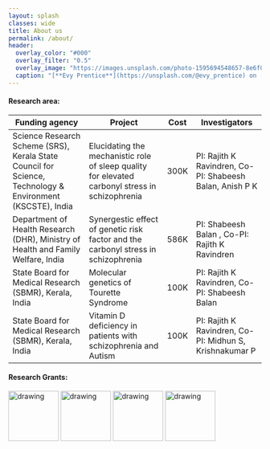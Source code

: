 ```yaml
---
layout: splash
classes: wide
title: About us
permalink: /about/
header:
  overlay_color: "#000"
  overlay_filter: "0.5"
  overlay_image: "https://images.unsplash.com/photo-1595694548657-8e6f0d681f8a?ixlib=rb-1.2.1&ixid=MnwxMjA3fDB8MHxwaG90by1wYWdlfHx8fGVufDB8fHx8&auto=format&fit=crop&w=1776&q=80"
  caption: "[**Evy Prentice**](https://unsplash.com/@evy_prentice) on [*Unsplash*](https://unsplash.com)"
---
```


#### **Research area:** 

| Funding agency | Project | Cost  | Investigators  |
|-----------------|-------------|---------------|---------------|
| Science Research Scheme (SRS), Kerala State Council for Science, Technology & Environment (KSCSTE), India | Elucidating the mechanistic role of sleep quality for elevated carbonyl stress in schizophrenia  | 300K | PI: Rajith K Ravindren, Co-PI: Shabeesh Balan, Anish P K |
|Department of Health Research (DHR), Ministry of Health and Family Welfare, India|Synergestic effect of genetic risk factor and the carbonyl stress in schizophrenia|586K|PI: Shabeesh Balan , Co-PI: Rajith K Ravindren|
| State Board for Medical Research (SBMR), Kerala, India | Molecular genetics of Tourette Syndrome|100K|PI: Rajith K Ravindren, Co-PI: Shabeesh Balan|
| State Board for Medical Research (SBMR), Kerala, India | Vitamin D deficiency in patients with schizophrenia and Autism|100K|PI: Rajith K Ravindren, Co-PI: Midhun S, Krishnakumar P|


#### **Research Grants:**
<img src="https://encrypted-tbn0.gstatic.com/images?q=tbn:ANd9GcSO5pOSkt7jjlLU9JTWx6CTf4uDivunQpaFtoH-k7Vw0PncZRxPAUTbyuBBaBOyGOvqTcw&usqp=CAU" alt="drawing" width="100"/> <img src="https://kscste.kerala.gov.in/wp-content/uploads/2019/06/emblem.jpg" alt="drawing" width="100" /> <img src="https://encrypted-tbn0.gstatic.com/images?q=tbn:ANd9GcTWr-lFGQbOGJ598HZ_n3rgqAUu5A3AAKBAvA&usqp=CAU" alt="drawing" width="100" /> <img src="https://i.imgur.com/VRLwdLI.png" alt="drawing" width="100" />
